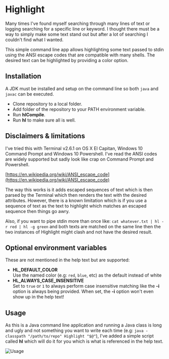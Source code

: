 # Highlight

Many times I've found myself searching through many lines of text or logging
searching for a specific line or keyword. I thought there must be a way to
simply make some text stand out but after a lot of searching I couldn't find
what I wanted.

This simple command line app allows highlighting some text passed to stdin
using the ANSI escape codes that are compatible with many shells. The desired
text can be highlighted by providing a color option.

## Installation

A JDK must be installed and setup on the command line so both `java` and `javac`
can be executed.

- Clone repository to a local folder.
- Add folder of the repository to your PATH environment variable.
- Run **hlCompile**.
- Run **hl** to make sure all is well.

## Disclaimers & limitations

I've tried this with Terminal v2.6.1 on OS X El Capitan, Windows 10 Command
Prompt and Windows 10 Powershell. I've read the ANSI codes are widely supported
but sadly look like crap on Command Prompt and Powershell.

[https://en.wikipedia.org/wiki/ANSI_escape_code](https://en.wikipedia.org/wiki/ANSI_escape_code)

The way this works is it adds escaped sequences of text which is then parsed by
the Terminal which then renders the text with the desired attributes. However,
there is a known limitation which is if you use a sequence of text as the text
to highlight which matches an escaped sequence then things go awry.

Also, if you want to pipe stdin more than once like:
`cat whatever.txt | hl -r red | hl -g green` and both texts are matched on the
same line then the two instances of Highlight might clash and not have the
desired result.

## Optional environment variables

These are not mentioned in the help text but are supported:

- **HL_DEFAULT_COLOR**  
Use the named color (e.g: `red`, `blue`, etc) as the default instead of white
- **HL_ALWAYS_CASE_INSENSITIVE**  
Set to `true` or `1` to always perform case insensitive matching like the **-i**
option is always being provided. When set, the **-i** option won't even show up
in the help text!

## Usage

As this is a Java command line application and running a Java class is long and
ugly and not something you want to write each time
(e.g: `java -classpath "/path/to/repo" Highlight "$@"`), I've added a
simple script called **hl** which will do it for you which is what is referenced
in the help text.

![Usage](https://cloud.githubusercontent.com/assets/16898116/19061924/bebd88c4-89ec-11e6-8f65-a98d3e8711d4.png)
